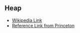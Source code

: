 ## Heap

* [Wikipedia Link](https://www.wikiwand.com/en/Heap_(data_structure))
* [Reference Link from Princeton](http://algs4.cs.princeton.edu/24pq/)